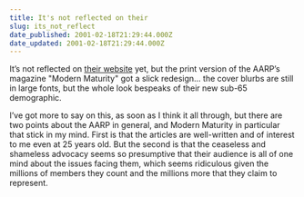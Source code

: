 ```yaml
---
title: It's not reflected on their
slug: its_not_reflect
date_published: 2001-02-18T21:29:44.000Z
date_updated: 2001-02-18T21:29:44.000Z
---
```


It’s not reflected on [their website](http://www.aarp.com/mmaturity/) yet, but the print version of the AARP’s magazine "Modern Maturity" got a slick redesign… the cover blurbs are still in large fonts, but the whole look bespeaks of their new sub-65 demographic.

I’ve got more to say on this, as soon as I think it all through, but there are two points about the AARP in general, and Modern Maturity in particular that stick in my mind. First is that the articles are well-written and of interest to me even at 25 years old. But the second is that the ceaseless and shameless advocacy seems so presumptive that their audience is all of one mind about the issues facing them, which seems ridiculous given the millions of members they count and the millions more that they claim to represent.
